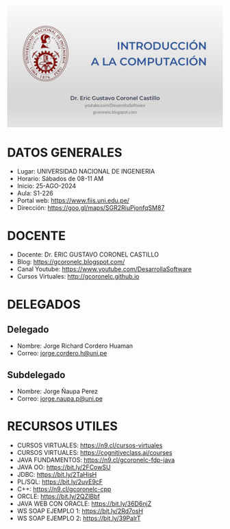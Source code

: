 ![INTRODUCCIÓN A LA COMPUTACIÓN](https://github.com/gcoronelc/UNI-FIIS-2025-2-BIC01-U/blob/main/img/portada.png)

# DATOS GENERALES

- Lugar: UNIVERSIDAD NACIONAL DE INGENIERIA
- Horario: Sábados de 08-11 AM
- Inicio: 25-AGO-2024
- Aula: S1-226
- Portal web: https://www.fiis.uni.edu.pe/
- Dirección: https://goo.gl/maps/SGR2RiuPjonfqSM87

# DOCENTE

- Docente: Dr. ERIC GUSTAVO CORONEL CASTILLO
- Blog: https://gcoronelc.blogspot.com/
- Canal Youtube: https://www.youtube.com/DesarrollaSoftware
- Cursos Virtuales: http://gcoronelc.github.io

# DELEGADOS

## Delegado

- Nombre: Jorge Richard Cordero Huaman
- Correo: jorge.cordero.h@uni.pe

## Subdelegado

- Nombre: Jorge Ñaupa Perez
- Correo: jorge.naupa.p@uni.pe

# RECURSOS UTILES

- CURSOS VIRTUALES: https://n9.cl/cursos-virtuales
- CURSOS VIRTUALES: https://cognitiveclass.ai/courses
- JAVA FUNDAMENTOS: https://n9.cl/gcoronelc-fdp-java
- JAVA OO: https://bit.ly/2FCowSU
- JDBC: https://bit.ly/2TaHisH
- PL/SQL: https://bit.ly/2uvE9cF
- C++: https://n9.cl/gcoronelc-cpp
- ORCLE: https://bit.ly/2QZIBbf
- JAVA WEB CON ORACLE: https://bit.ly/36D6njZ
- WS SOAP EJEMPLO 1: https://bit.ly/2Rd7osH
- WS SOAP EJEMPLO 2: https://bit.ly/39PalrT




